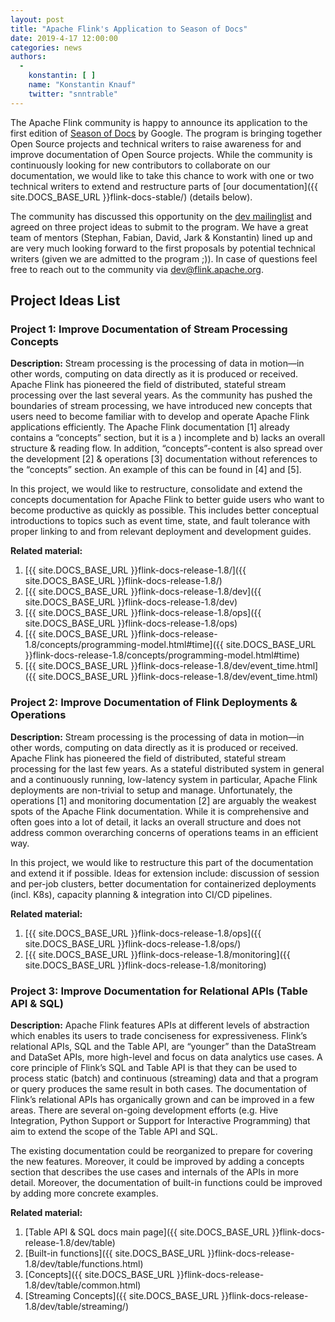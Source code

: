 ```yaml
---
layout: post
title: "Apache Flink's Application to Season of Docs"
date: 2019-4-17 12:00:00
categories: news
authors:
  - 
    konstantin: [ ]
    name: "Konstantin Knauf"
    twitter: "snntrable"
---
```


The Apache Flink community is happy to announce its application to the first edition of [Season of Docs](https://developers.google.com/season-of-docs/) by Google. The program is bringing together Open Source projects and technical writers to raise awareness for and improve documentation of Open Source projects. While the community is continuously looking for new contributors to collaborate on our documentation, we would like to take this chance to work with one or two technical writers to extend and restructure parts of [our documentation]({{ site.DOCS_BASE_URL }}flink-docs-stable/) (details below).

The community has discussed this opportunity on the [dev mailinglist](https://lists.apache.org/thread.html/3c789b6187da23ad158df59bbc598543b652e3cfc1010a14e294e16a@%3Cdev.flink.apache.org%3E) and agreed on three project ideas to submit to the program. We have a great team of mentors (Stephan, Fabian, David, Jark & Konstantin) lined up and are very much looking forward to the first proposals by potential technical writers (given we are admitted to the program ;)). In case of questions feel free to reach out to the community via [dev@flink.apache.org](../../../../community.html#mailing-lists).

## Project Ideas List

### Project 1: Improve Documentation of Stream Processing Concepts

**Description:** Stream processing is the processing of data in motion―in other words, computing on data directly as it is produced or received. Apache Flink has pioneered the field of distributed, stateful stream processing over the last several years. As the community has pushed the boundaries of stream processing, we have introduced new concepts that users need to become familiar with to develop and operate Apache Flink applications efficiently. The Apache Flink documentation \[1\] already contains a “concepts” section, but it is a ) incomplete and b) lacks an overall structure & reading flow. In addition, “concepts”-content is also spread over the development \[2\] & operations \[3\] documentation without references to the “concepts” section. An example of this can be found in \[4\] and \[5\].

In this project, we would like to restructure, consolidate and extend the concepts documentation for Apache Flink to better guide users who want to become productive as quickly as possible. This includes better conceptual introductions to topics such as event time, state, and fault tolerance with proper linking to and from relevant deployment and development guides.

**Related material:**

1. [{{ site.DOCS_BASE_URL }}flink-docs-release-1.8/]({{ site.DOCS_BASE_URL }}flink-docs-release-1.8/)
2. [{{ site.DOCS_BASE_URL }}flink-docs-release-1.8/dev]({{ site.DOCS_BASE_URL }}flink-docs-release-1.8/dev)
3. [{{ site.DOCS_BASE_URL }}flink-docs-release-1.8/ops]({{ site.DOCS_BASE_URL }}flink-docs-release-1.8/ops)
4. [{{ site.DOCS_BASE_URL }}flink-docs-release-1.8/concepts/programming-model.html#time]({{ site.DOCS_BASE_URL }}flink-docs-release-1.8/concepts/programming-model.html#time)
5. [{{ site.DOCS_BASE_URL }}flink-docs-release-1.8/dev/event_time.html]({{ site.DOCS_BASE_URL }}flink-docs-release-1.8/dev/event_time.html)

### Project 2: Improve Documentation of Flink Deployments & Operations

**Description:** Stream processing is the processing of data in motion―in other words, computing on data directly as it is produced or received. Apache Flink has pioneered the field of distributed, stateful stream processing for the last few years. As a stateful distributed system in general and a continuously running, low-latency system in particular, Apache Flink deployments are non-trivial to setup and manage. Unfortunately, the operations \[1\] and monitoring documentation \[2\] are arguably the weakest spots of the Apache Flink documentation. While it is comprehensive and often goes into a lot of detail, it lacks an overall structure and does not address common overarching concerns of operations teams in an efficient way.

In this project, we would like to restructure this part of the documentation and extend it if possible. Ideas for extension include: discussion of session and per-job clusters, better documentation for containerized deployments (incl. K8s), capacity planning & integration into CI/CD pipelines.

**Related material:**

1. [{{ site.DOCS_BASE_URL }}flink-docs-release-1.8/ops]({{ site.DOCS_BASE_URL }}flink-docs-release-1.8/ops/)
2. [{{ site.DOCS_BASE_URL }}flink-docs-release-1.8/monitoring]({{ site.DOCS_BASE_URL }}flink-docs-release-1.8/monitoring)

### Project 3: Improve Documentation for Relational APIs (Table API & SQL)

**Description:** Apache Flink features APIs at different levels of abstraction which enables its users to trade conciseness for expressiveness. Flink’s relational APIs, SQL and the Table API, are “younger” than the DataStream and DataSet APIs, more high-level and focus on data analytics use cases. A core principle of Flink’s SQL and Table API is that they can be used to process static (batch) and continuous (streaming) data and that a program or query produces the same result in both cases. The documentation of Flink’s relational APIs has organically grown and can be improved in a few areas. There are several on-going development efforts (e.g. Hive Integration, Python Support or Support for Interactive Programming) that aim to extend the scope of the Table API and SQL.

The existing documentation could be reorganized to prepare for covering the new features. Moreover, it could be improved by adding a concepts section that describes the use cases and internals of the APIs in more detail. Moreover, the documentation of built-in functions could be improved by adding more concrete examples.

**Related material:**

1. [Table API & SQL docs main page]({{ site.DOCS_BASE_URL }}flink-docs-release-1.8/dev/table)
2. [Built-in functions]({{ site.DOCS_BASE_URL }}flink-docs-release-1.8/dev/table/functions.html)
3. [Concepts]({{ site.DOCS_BASE_URL }}flink-docs-release-1.8/dev/table/common.html)
4. [Streaming Concepts]({{ site.DOCS_BASE_URL }}flink-docs-release-1.8/dev/table/streaming/)

